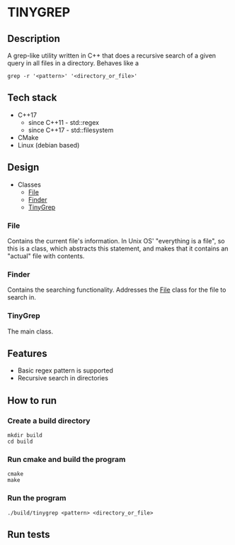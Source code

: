 # TINYGREP

## Description

A grep-like utility written in C++ that does a recursive search of a given query in all files in a directory. Behaves like a
```
grep -r '<pattern>' '<directory_or_file>'
```

## Tech stack
- C++17
    - since C++11 - std::regex 
    - since C++17 - std::filesystem
- CMake
- Linux (debian based)

## Design
- Classes
    - [File](#File)
    - [Finder](#Finder)
    - [TinyGrep](#TinyGrep)

### File
Contains the current file's information. In Unix OS' "everything is a file", so this is a class, which abstracts this statement, and makes that it contains an "actual" file with contents.

### Finder
Contains the searching functionality. Addresses the [File](#File) class for the file to search in.

### TinyGrep
The main class.

## Features
- Basic regex pattern is supported
- Recursive search in directories

## How to run

### Create a build directory
```
mkdir build
cd build
```

### Run cmake and build the program
```
cmake
make
```

### Run the program
```
./build/tinygrep <pattern> <directory_or_file>
```

## Run tests

